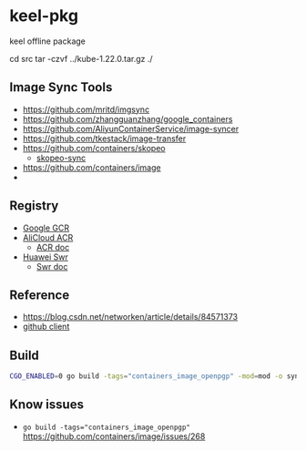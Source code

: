 # keel-pkg
keel offline package


cd src
tar -czvf ../kube-1.22.0.tar.gz ./

## Image Sync Tools
- https://github.com/mritd/imgsync
- https://github.com/zhangguanzhang/google_containers
- https://github.com/AliyunContainerService/image-syncer
- https://github.com/tkestack/image-transfer
- https://github.com/containers/skopeo
  - [skopeo-sync](https://github.com/containers/skopeo/blob/main/docs/skopeo-sync.1.md)
- https://github.com/containers/image
- 
## Registry
- [Google GCR](https://console.cloud.google.com/gcr/images/google-containers)
- [AliCloud ACR](https://cr.console.aliyun.com/cn-hangzhou/instances/images)
  - [ACR doc](https://help.aliyun.com/document_detail/257112.html?spm=5176.166170.J_5253785160.5.286851646Ug5KU)
- [Huawei Swr](https://console-intl.huaweicloud.com/swr/?agencyId=1e02890d062a42f9be14b82feaa5b711&region=cn-east-3&locale=zh-cn#/app/swr/huaweiOfficialList)
  - [Swr doc](https://support.huaweicloud.com/intl/zh-cn/productdesc-swr/swr_03_0001.html)

## Reference
- https://blog.csdn.net/networken/article/details/84571373
- [github client](https://github.com/google/go-github)

## Build
```bash
CGO_ENABLED=0 go build -tags="containers_image_openpgp" -mod=mod -o synctl ./app/synchronizer/
```

## Know issues
- `go build -tags="containers_image_openpgp"` https://github.com/containers/image/issues/268
